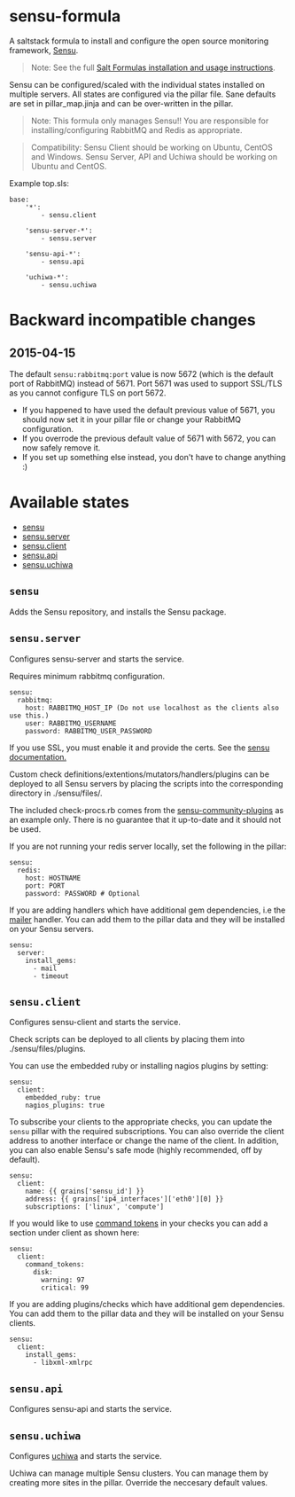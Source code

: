 sensu-formula
================

A saltstack formula to install and configure the open source monitoring framework, [Sensu](http://sensuapp.org/).

>Note:
See the full [Salt Formulas installation and usage instructions](http://docs.saltstack.com/en/latest/topics/development/conventions/formulas.html).

Sensu can be configured/scaled with the individual states installed on multiple servers. All states are configured via the pillar file. Sane defaults are set in pillar_map.jinja and can be over-written in the pillar.

>Note:
This formula only manages Sensu!! You are responsible for installing/configuring RabbitMQ and Redis as appropriate.

>Compatibility:
Sensu Client should be working on Ubuntu, CentOS and Windows.
Sensu Server, API and Uchiwa should be working on Ubuntu and CentOS.

Example top.sls:
```
base:
    '*':
        - sensu.client 

    'sensu-server-*':
        - sensu.server

    'sensu-api-*':
        - sensu.api

    'uchiwa-*':
        - sensu.uchiwa
```

Backward incompatible changes
=============================

2015-04-15
----------

The default ``sensu:rabbitmq:port`` value is now 5672 (which is the default port of RabbitMQ) instead of 5671. Port 5671 was used to support SSL/TLS as you cannot configure TLS on port 5672.

* If you happened to have used the default previous value of 5671, you should now set it in your pillar file or change your RabbitMQ configuration.
* If you overrode the previous default value of 5671 with 5672, you can now safely remove it.
* If you set up something else instead, you don't have to change anything :)


Available states
================
* [sensu](#sensu)
* [sensu.server](#sensuserver)
* [sensu.client](#sensuclient)
* [sensu.api](#sensuapi)
* [sensu.uchiwa](#sensuuchiwa)

``sensu``
------------

Adds the Sensu repository, and installs the Sensu package.

``sensu.server``
------------

Configures sensu-server and starts the service.

Requires minimum rabbitmq configuration. 
```
sensu:
  rabbitmq:
    host: RABBITMQ_HOST_IP (Do not use localhost as the clients also use this.)
    user: RABBITMQ_USERNAME
    password: RABBITMQ_USER_PASSWORD
```

If you use SSL, you must enable it and provide the certs. See the [sensu documentation.](http://sensuapp.org/docs/latest/certificates)

Custom check definitions/extentions/mutators/handlers/plugins can be deployed to all Sensu servers by placing the scripts into the corresponding directory in ./sensu/files/.

The included check-procs.rb comes from the [sensu-community-plugins](https://github.com/sensu/sensu-community-plugins) as an example only. There is no guarantee that it up-to-date and it should not be used.

If you are not running your redis server locally, set the following in the pillar:
```
sensu:
  redis:
    host: HOSTNAME
    port: PORT
    password: PASSWORD # Optional
```

If you are adding handlers which have additional gem dependencies, i.e the [mailer](https://github.com/sensu/sensu-community-plugins/blob/master/handlers/notification/mailer.rb) handler. You can add them to the pillar data and they will be installed on your Sensu servers.
```
sensu:
  server:
    install_gems:
      - mail
      - timeout
```

``sensu.client``
------------

Configures sensu-client and starts the service.

Check scripts can be deployed to all clients by placing them into ./sensu/files/plugins.

You can use the embedded ruby or installing nagios plugins by setting:
```
sensu:
  client:
    embedded_ruby: true
    nagios_plugins: true
```

To subscribe your clients to the appropriate checks, you can update the `sensu` pillar with the required subscriptions.  You can also override the client address to another interface or change the name of the client.  In addition, you can also enable Sensu's safe mode (highly recommended, off by default).

```
sensu:
  client:
    name: {{ grains['sensu_id'] }}
    address: {{ grains['ip4_interfaces']['eth0'][0] }}
    subscriptions: ['linux', 'compute']
```

If you would like to use [command tokens](https://sensuapp.org/docs/latest/checks#example-check-command-tokens) in your checks you can add a section under client as shown here:

```
sensu:
  client:
    command_tokens:
      disk:
        warning: 97
        critical: 99
```

If you are adding plugins/checks which have additional gem dependencies. You can add them to the pillar data and they will be installed on your Sensu clients.
```
sensu:
  client:
    install_gems:
      - libxml-xmlrpc
```


``sensu.api``
------------

Configures sensu-api and starts the service.

``sensu.uchiwa``
------------

Configures [uchiwa](http://sensuapp.org/docs/latest/dashboards_uchiwa) and starts the service.

Uchiwa can manage multiple Sensu clusters. You can manage them by creating more sites in the pillar. Override the neccesary default values.
